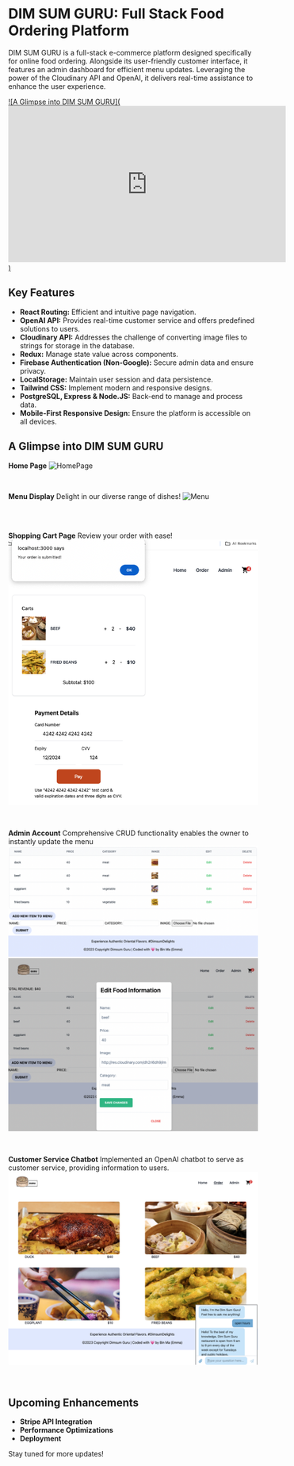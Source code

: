 # DIM SUM GURU: Full Stack Food Ordering Platform

DIM SUM GURU is a full-stack e-commerce platform designed specifically for online food ordering. Alongside its user-friendly customer interface, it features an admin dashboard for efficient menu updates. Leveraging the power of the Cloudinary API and OpenAI, it delivers real-time assistance to enhance the user experience.

[![A Glimpse into DIM SUM GURU](<iframe width="560" height="315" src="https://www.youtube.com/embed/8a9TqcAg3Ps?si=_16H4AdYP5_BLNX2" title="YouTube video player" frameborder="0" allow="accelerometer; autoplay; clipboard-write; encrypted-media; gyroscope; picture-in-picture; web-share" allowfullscreen></iframe>)](https://www.youtube.com/watch?v=8a9TqcAg3Ps&t=4s)

## Key Features

- **React Routing:** Efficient and intuitive page navigation.
- **OpenAI API:** Provides real-time customer service and offers predefined solutions to users.
- **Cloudinary API:** Addresses the challenge of converting image files to strings for storage in the database.
- **Redux:** Manage state value across components.
- **Firebase Authentication (Non-Google):** Secure admin data and ensure privacy.
- **LocalStorage:** Maintain user session and data persistence.
- **Tailwind CSS:** Implement modern and responsive designs.
- **PostgreSQL, Express & Node.JS:** Back-end to manage and process data.
- **Mobile-First Responsive Design:** Ensure the platform is accessible on all devices.

## A Glimpse into DIM SUM GURU

**Home Page**
![HomePage](./assets/home.png)

</br>

**Menu Display**
Delight in our diverse range of dishes!
![Menu](./assets/menu.png)

</br>
</br>

**Shopping Cart Page**
Review your order with ease!
![cart](./assets/cart.png)

</br>

**Admin Account**
Comprehensive CRUD functionality enables the owner to instantly update the menu
![create](./assets/create.png)
</br>
![edit](./assets/edit.png)

</br>

**Customer Service Chatbot**
Implemented an OpenAI chatbot to serve as customer service, providing information to users.
![chatbot](./assets/chatbot.png)

</br>

## Upcoming Enhancements

- **Stripe API Integration** 
- **Performance Optimizations** 
- **Deployment** 


Stay tuned for more updates!




